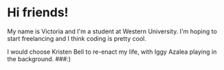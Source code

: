 Hi friends!
====
My name is Victoria and I'm a student at Western University. I'm hoping to start freelancing and I think coding is pretty cool.  

I would choose Kristen Bell to re-enact my life, with Iggy Azalea playing in the background. 
###:)
